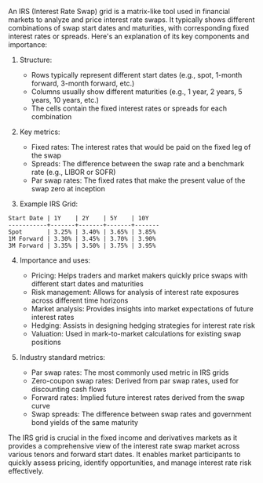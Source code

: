 An IRS (Interest Rate Swap) grid is a matrix-like tool used in financial markets to analyze and price interest rate swaps. It typically shows different combinations of swap start dates and maturities, with corresponding fixed interest rates or spreads. Here's an explanation of its key components and importance:

1. Structure:
   - Rows typically represent different start dates (e.g., spot, 1-month forward, 3-month forward, etc.)
   - Columns usually show different maturities (e.g., 1 year, 2 years, 5 years, 10 years, etc.)
   - The cells contain the fixed interest rates or spreads for each combination

2. Key metrics:
   - Fixed rates: The interest rates that would be paid on the fixed leg of the swap
   - Spreads: The difference between the swap rate and a benchmark rate (e.g., LIBOR or SOFR)
   - Par swap rates: The fixed rates that make the present value of the swap zero at inception

3. Example IRS Grid:

```
Start Date | 1Y    | 2Y    | 5Y    | 10Y
-----------+-------+-------+-------+-------
Spot       | 3.25% | 3.40% | 3.65% | 3.85%
1M Forward | 3.30% | 3.45% | 3.70% | 3.90%
3M Forward | 3.35% | 3.50% | 3.75% | 3.95%
```

4. Importance and uses:
   - Pricing: Helps traders and market makers quickly price swaps with different start dates and maturities
   - Risk management: Allows for analysis of interest rate exposures across different time horizons
   - Market analysis: Provides insights into market expectations of future interest rates
   - Hedging: Assists in designing hedging strategies for interest rate risk
   - Valuation: Used in mark-to-market calculations for existing swap positions

5. Industry standard metrics:
   - Par swap rates: The most commonly used metric in IRS grids
   - Zero-coupon swap rates: Derived from par swap rates, used for discounting cash flows
   - Forward rates: Implied future interest rates derived from the swap curve
   - Swap spreads: The difference between swap rates and government bond yields of the same maturity

The IRS grid is crucial in the fixed income and derivatives markets as it provides a comprehensive view of the interest rate swap market across various tenors and forward start dates. It enables market participants to quickly assess pricing, identify opportunities, and manage interest rate risk effectively.
